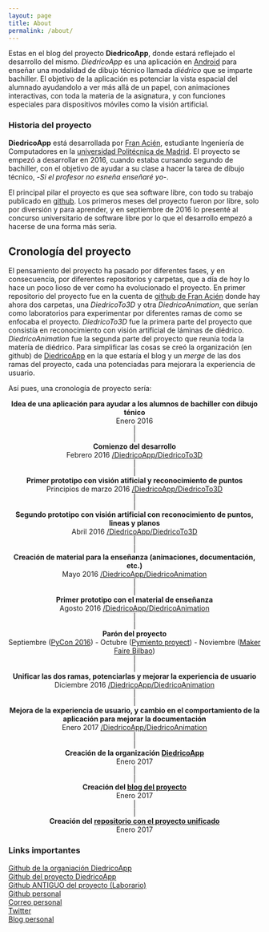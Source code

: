 ```yaml
---
layout: page
title: About
permalink: /about/
---
```


Estas en el blog del proyecto **DiedricoApp**, donde estará reflejado el desarrollo del mismo. *DiedricoApp* es una aplicación en [Android](https://www.android.com/) para enseñar una modalidad de dibujo técnico llamada *diédrico* que se imparte bachiller. El objetivo de la aplicación es potenciar la vista espacial del alumnado ayudandolo a ver más allá de un papel, con animaciones interactivas, con toda la materia de la asignatura, y con funciones especiales para dispositivos móviles como la visión artificial.

### Historia del proyecto

**DiedricoApp** está desarrollada por [Fran Acién](https://github.com/acien101), estudiante Ingeniería de Computadores en la [universidad Politécnica de Madrid](http://upm.es/). El proyecto se empezó a desarrollar en 2016, cuando estaba cursando segundo de bachiller, con el objetivo de ayudar a su clase a hacer la tarea de dibujo técnico, -*Si el profesor no esneña enseñaré yo*-.

El principal pilar el proyecto es que sea software libre, con todo su trabajo publicado en [github](https://github.com/DiedricoApp). Los primeros meses del proyecto fueron por libre, solo por diversión y para aprender, y en septiembre de 2016 lo presenté al concurso universitario de software libre por lo que el desarrollo empezó a hacerse de una forma más seria.

## Cronología del proyecto

El pensamiento del proyecto ha pasado por diferentes fases, y en consecuencia, por diferentes repositorios y carpetas, que a día de hoy lo hace un poco lioso de ver como ha evolucionado el proyecto. En primer repositorio del proyecto fue en la cuenta de [github de Fran Acién](https://github.com/acien101/DiedricoApp) donde hay ahora dos carpetas, una *DiedricoTo3D* y otra *DiedricoAnimation*, que serían como laboratorios para experimentar por diferentes ramas de como se enfocaba el proyecto. *DiedricoTo3D* fue la primera parte del proyecto que consistía en reconocimiento con visión artificial de láminas de diédrico. *DiedricoAnimation* fue la segunda parte del proyecto que reunía toda la matería de diédrico. Para simplificar las cosas se creó la organización (en github) de [DiedricoApp](https://github.com/DiedricoApp) en la que estaría el blog y un *merge* de las dos ramas del proyecto, cada una potenciadas para mejorara la experiencia de usuario.

Así pues, una cronología de proyecto sería:    

<div style="text-align:center">
<b>Idea de una aplicación para ayudar a los alumnos de bachiller con dibujo ténico</b><br>
Enero 2016<br>
|<br>
|<br>
<b>Comienzo del desarrollo</b><br>
Febrero 2016 <a href="https://github.com/acien101/DiedricoApp/tree/master/DiedricoTo3D">/DiedricoApp/DiedricoTo3D</a><br>
|<br>
|<br>
<b>Primer prototipo con visión atificial y reconocimiento de puntos</b><br>
Principios de marzo 2016 <a href="https://github.com/acien101/DiedricoApp/tree/master/DiedricoTo3D">/DiedricoApp/DiedricoTo3D</a><br>
|<br>
|<br>
<b>Segundo prototipo con visión artificial con reconocimiento de puntos, lineas y planos</b><br>
Abril 2016 <a href="https://github.com/acien101/DiedricoApp/tree/master/DiedricoTo3D">/DiedricoApp/DiedricoTo3D</a><br>
|<br>
|<br>
<b>Creación de material para la enseñanza (animaciones, documentación, etc.)</b><br>
Mayo 2016 <a href="https://github.com/acien101/DiedricoApp/tree/master/DiedricoAnimation">/DiedricoApp/DiedricoAnimation</a><br>
|<br>
|<br>
<b>Primer prototipo con el material de enseñanza</b><br>
Agosto 2016 <a href="https://github.com/acien101/DiedricoApp/tree/master/DiedricoAnimation">/DiedricoApp/DiedricoAnimation</a><br>
|<br>
|<br>
<b>Parón del proyecto</b><br>
Septiembre (<a href="http://2016.es.pycon.org/es/">PyCon 2016</a>) - Octubre (<a href="http://thepymientoproject.com/">Pymiento proyect</a>) - Noviembre (<a href="http://bilbao.makerfaire.com/english/">Maker Faire Bilbao</a>)<br>
|<br>
|<br>
<b>Unificar las dos ramas, potenciarlas y mejorar la experiencia de usuario</b><br>
Diciembre 2016 <a href="https://github.com/acien101/DiedricoApp/tree/master/DiedricoAnimation">/DiedricoApp/DiedricoAnimation</a><br>
|<br>
|<br>
<b>Mejora de la experiencia de usuario, y cambio en el comportamiento de la aplicación para mejorar la documentación</b><br>
Enero 2017 <a href="https://github.com/acien101/DiedricoApp/tree/master/DiedricoAnimation">/DiedricoApp/DiedricoAnimation</a><br>
|<br>
|<br>
<b>Creación de la organización <a href="https://github.com/DiedricoApp">DiedricoApp</a></b><br>
Enero 2017<br>
|<br>
|<br>
<b>Creación del <a href="http://diedrico.com/">blog del proyecto</a></b><br>
Enero 2017<br>
|<br>
|<br>
<b>Creación del <a href="https://github.com/DiedricoApp/DiedricoApp">repositorio con el proyecto unificado</a></b><br>
Enero 2017<br>
</div>


### Links importantes

[Github de la organiación DiedricoApp](https://github.com/DiedricoApp)  
[Github del proyecto DiedricoApp](https://github.com/DiedricoApp/DiedricoApp)  
[Github ANTIGUO del proyecto (Laborario)](https://github.com/acien101/DiedricoApp)  
[Github personal](https://github.com/acien101)  
[Correo personal](mailto:amil101ftw@gmail.com)  
[Twitter](https://twitter.com/)  
[Blog personal](http://acien101.github.io/)  
